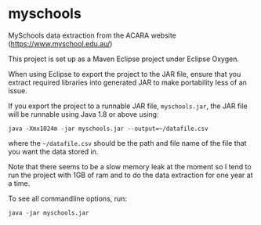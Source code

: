 # myschools

MySchools data extraction from the ACARA website (https://www.myschool.edu.au/)

This project is set up as a Maven Eclipse project under Eclipse Oxygen.

When using Eclipse to export the project to the JAR file, ensure that you extract required libraries into generated JAR to make portability less of an issue.

If you export the project to a runnable JAR file, ``myschools.jar``, the JAR file will be runnable using Java 1.8 or above using:

```
java -Xmx1024m -jar myschools.jar --output=~/datafile.csv
```

where the ``~/datafile.csv`` should be the path and file name of the file that you want the data stored in.

Note that there seems to be a slow memory leak at the moment so I tend to run the project with 1GB of ram and to do 
the data extraction for one year at a time.

To see all commandline options, run:

```
java -jar myschools.jar
```

